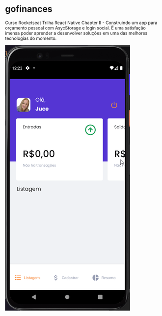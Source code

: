 # gofinances
Curso Rocketseat Trilha React Native Chapter II - Construindo um app para orçamento pessoal com AsycStorage e login social.
Ë uma satisfação imensa poder aprender a desenvolver soluções em uma das melhores tecnologias do momento.

 ![ Alt text](https://github.com/jucebrasil/gofinances/blob/master/Video-sexta-feira%2C%203%20de%20setembro%20de%202021%201.gif)


